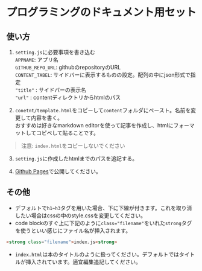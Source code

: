 # プログラミングのドキュメント用セット

## 使い方
1. `setting.js`に必要事項を書き込む  
`APPNAME`: アプリ名  
`GITHUB_REPO_URL`: githubのrepositoryのURL  
`CONTENT_TABEL`: サイドバーに表示するものの設定。配列の中にjson形式で指定  
      `"title"` : サイドバーの表示名  
      `"url"` : contentディレクトリからhtmlのパス

2. `conetnt/template.html`をコピーして`content`フォルダにペースト。名前を変更して内容を書く。  
おすすめは好きなmarkdown editorを使って記事を作成し、htmlにフォーマットしてコピペして貼ることです。
> 注意: `index.html`をコピーしないでください

3. `setting.js`に作成したhtmlまでのパスを追記する。  

4. [Github Pages](github.io)で公開してください。

## その他
- デフォルトで`h1~h3`タグを用いた場合、下に下線が付きます。これを取り消したい場合はcssの中のstyle.cssを変更してください。
- code blockのすぐ上に下記のように`class="filename"`をいれた`strong`タグを使うといい感じにファイル名が挿入されます。
```html
<strong class="filename">index.js<strong>
```
- `index.html`は本のタイトルのように扱ってください。デフォルトではタイトルが挿入されています。適宜編集追記してください。